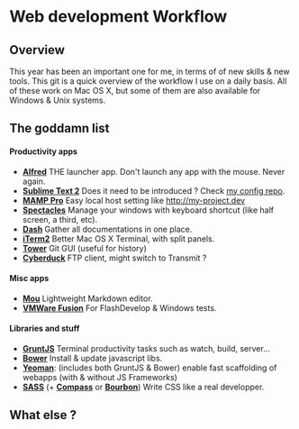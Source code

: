 # Web development Workflow

## Overview

This year has been an important one for me, in terms of of new skills & new tools. This git is a quick overview of the workflow I use on a daily basis. All of these work on Mac OS X, but some of them are also available for Windows & Unix systems.

## The goddamn list

#### Productivity apps

* [**Alfred**](http://www.alfredapp.com)    THE launcher app. Don't launch any app with the mouse. Never again.
* [**Sublime Text 2**](http://sublimetext.com) Does it need to be introduced ? Check [my config repo](https://github.com/ayamflow/sublime-text-config).
* [**MAMP Pro**](http://www.mamp.info/en/mamp-pro/) Easy local host setting like http://my-project.dev
* [**Spectacles**](http://spectacleapp.com/) Manage your windows with keyboard shortcut (like half screen, a third, etc).
* [**Dash**](http://kapeli.com/dash) Gather all documentations in one place.
* [**iTerm2**](http://www.iterm2.com/) Better Mac OS X Terminal, with split panels.
* [**Tower**](http://www.git-tower.com/) Git GUI (useful for history)
* [**Cyberduck**](http://cyberduck.ch) FTP client, might switch to Transmit ?

#### Misc apps
* [**Mou**](http://mouapp.com/) Lightweight Markdown editor.
* [**VMWare Fusion**](http://www.vmware.com/fr/) For FlashDevelop & Windows tests.

#### Libraries and stuff
* [**GruntJS**](http://gruntjs.com) Terminal productivity tasks such as watch, build, server...
* [**Bower**](http://bower.io) Install & update javascript libs.
* [**Yeoman**](http://yeoman.io): (includes both GruntJS & Bower) enable fast scaffolding of webapps (with & without JS Frameworks)
* [**SASS**](http://http://sass-lang.com/) (+ [**Compass**](http://compass-style.org/) or [**Bourbon**](http://bourbon.io)) Write CSS like a real developper.

## What else ?